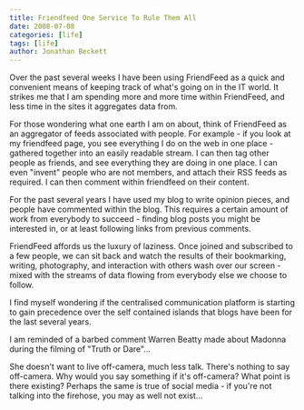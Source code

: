 ```yaml
---
title: Friendfeed One Service To Rule Them All
date: 2008-07-08
categories: [life]
tags: [life]
author: Jonathan Beckett
---
```


Over the past several weeks I have been using FriendFeed as a quick and convenient means of keeping track of what's going on in the IT world. It strikes me that I am spending more and more time within FriendFeed, and less time in the sites it aggregates data from.

For those wondering what one earth I am on about, think of FriendFeed as an aggregator of feeds associated with people. For example - if you look at my friendfeed page, you see everything I do on the web in one place - gathered together into an easily readable stream. I can then tag other people as friends, and see everything they are doing in one place. I can even "invent" people who are not members, and attach their RSS feeds as required. I can then comment  within friendfeed on their content.

For the past several years I have used my blog to write opinion pieces, and people have commented within the blog. This requires a certain amount of work from everybody to succeed - finding blog posts you might be interested in, or at least following links from previous comments.

FriendFeed affords us the luxury of laziness. Once joined and subscribed to a few people, we can sit back and watch the results of their bookmarking, writing, photography, and interaction with others wash over our screen - mixed with the streams of data flowing from everybody else we choose to follow.

I find myself wondering if the centralised communication platform is starting to gain precedence over the self contained islands that blogs have been for the last several years.

I am reminded of a barbed comment Warren Beatty made about Madonna during the filming of "Truth or Dare"...

She doesn't want to live off-camera, much less talk. There's nothing to say off-camera. Why would you say something if it's off-camera? What point is there existing? Perhaps the same is true of social media - if you're not talking into the firehose, you may as well not exist...